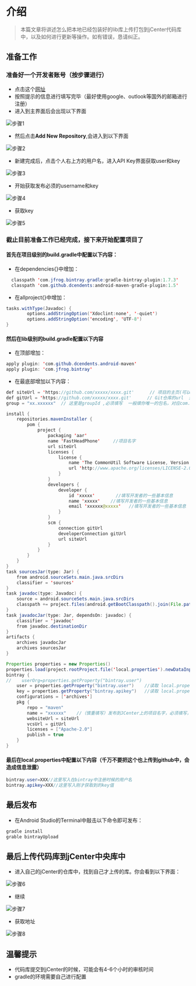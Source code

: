 # 介绍
>本篇文章将讲述怎么把本地已经包装好的lib库上传打包到jCenter代码库中，以及如何进行更新等操作。如有错误，恳请纠正。

## 准备工作
### 准备好一个开发者账号（按步骤进行）
* 点击这个[网址](https://bintray.com/signup/oss)
* 按照提示的信息进行填写完毕（最好使用google、outlook等国外的邮箱进行注册）
* 进入到主界面后会出现以下界面

![步骤1](https://github.com/MaosanDao/AndroidQuickCheckList/blob/master/uploadJcenter/2.png)

* 然后点击**Add New Repository**,会进入到以下界面

![步骤2](https://github.com/MaosanDao/AndroidQuickCheckList/blob/master/uploadJcenter/5.png)

* 新建完成后，点击个人右上方的用户名，进入API Key界面获取user和key

![步骤3](https://github.com/MaosanDao/AndroidQuickCheckList/blob/master/uploadJcenter/1.png)

* 开始获取发布必须的username和key

![步骤4](https://github.com/MaosanDao/AndroidQuickCheckList/blob/master/uploadJcenter/3.png)

* 获取key

![步骤5](https://github.com/MaosanDao/AndroidQuickCheckList/blob/master/uploadJcenter/4.png)

### 截止目前准备工作已经完成，接下来开始配置项目了
#### 首先在项目级别的**build.gradle**中配置以下内容：
* 在dependencies{}中增加：
```java
  classpath 'com.jfrog.bintray.gradle:gradle-bintray-plugin:1.7.3'
  classpath 'com.github.dcendents:android-maven-gradle-plugin:1.5'
``` 

* 在allproject{}中增加：
```Java
tasks.withType(Javadoc) {
        options.addStringOption('Xdoclint:none', '-quiet')
        options.addStringOption('encoding', 'UTF-8')
}
```
#### 然后在**lib**级别的**build.gradle**配置以下内容
* 在顶部增加：
```java
apply plugin: 'com.github.dcendents.android-maven'
apply plugin: 'com.jfrog.bintray'
```
* 在最底部增加以下内容：
```Java
def siteUrl = 'https://github.com/xxxxx/xxxx.git'      // 项目的主页(可以写自己的库的GitHub地址)
def gitUrl = 'https://github.com/xxxxx/xxxx.git'      // Git仓库的url  这个是说明，可随便填
group = "xx.xxxxxx"  // 这里是groupId ,必须填写  一般填你唯一的包名，对应com.squareup.okhttp3:okhttp:3.4.1中的com.squareup.okhttp3部分

install {
    repositories.mavenInstaller {
        pom {
            project {
                packaging 'aar'
                name 'FastHeadPhone'     //项目名字
                url siteUrl
                licenses {
                    license {
                        name 'The CommonUtil Software License, Version 1.0.0'
                        url 'http://www.apache.org/licenses/LICENSE-2.0.txt'
                    }
                }
                developers {
                    developer {
                        id 'xxxxx'        //填写开发者的一些基本信息
                        name 'xxxxx'    //填写开发者的一些基本信息
                        email 'xxxxxx@xxxxx'   //填写开发者的一些基本信息
                    }
                }
                scm {
                    connection gitUrl
                    developerConnection gitUrl
                    url siteUrl
                }
            }
        }
    }
}
task sourcesJar(type: Jar) {
    from android.sourceSets.main.java.srcDirs
    classifier = 'sources'
}
task javadoc(type: Javadoc) {
    source = android.sourceSets.main.java.srcDirs
    classpath += project.files(android.getBootClasspath().join(File.pathSeparator))
}
task javadocJar(type: Jar, dependsOn: javadoc) {
    classifier = 'javadoc'
    from javadoc.destinationDir
}
artifacts {
    archives javadocJar
    archives sourcesJar
}

Properties properties = new Properties()
properties.load(project.rootProject.file('local.properties').newDataInputStream())
bintray {
//    userOrg=properties.getProperty("bintray.user")
    user = properties.getProperty("bintray.user")    //读取 local.properties 文件里面的 bintray.user
    key = properties.getProperty("bintray.apikey")   //读取 local.properties 文件里面的 bintray.apikey
    configurations = ['archives']
    pkg {
        repo = "maven"
        name = "xxxxxx"    //（慎重填写）发布到JCenter上的项目名字，必须填写，对应com.squareup.okhttp3:okhttp:3.4.1中的okhttp
        websiteUrl = siteUrl
        vcsUrl = gitUrl
        licenses = ["Apache-2.0"]
        publish = true
    }
}
```
#### 最后在**local.properties**中配置以下内容（千万不要把这个也上传到github中，会造成信息泄露）
```Java
bintray.user=XXX//这里写入在bintray中注册时候的用户名
bintray.apikey=XXX//这里写入刚才获取到的key值
```
## 最后发布
* 在Android Studio的Terminal中敲击以下命令即可发布：
```Java
gradle install
grable bintrayUpload
```
## 最后上传代码库到jCenter中央库中
* 进入自己的jCenter的仓库中，找到自己才上传的库。你会看到以下界面：

![步骤6](https://github.com/MaosanDao/AndroidQuickCheckList/blob/master/uploadJcenter/6.png)

* 继续

![步骤7](https://github.com/MaosanDao/AndroidQuickCheckList/blob/master/uploadJcenter/7.png)

* 获取地址

![步骤8](https://github.com/MaosanDao/AndroidQuickCheckList/blob/master/uploadJcenter/8.png)

## 温馨提示
* 代码库提交到jCenter的时候，可能会有4-6个小时的审核时间
* gradle的环境需要自己进行配置


